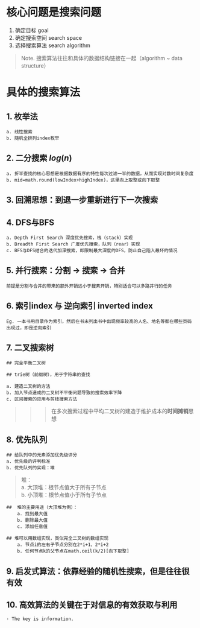 # 核心问题是搜索问题
1. 确定目标 goal
2. 确定搜索空间 search space
3. 选择搜索算法 search algorithm
> Note. 搜索算法往往和具体的数据结构链接在一起（algorithm ~ data structure）

# 具体的搜索算法
## 1. 枚举法
    a. 线性搜索
    b. 随机全排列index枚举

## 2. 二分搜索   $log(n)$
    a. 折半查找的核心思想是根据数据有序的特性每次过滤一半的数据，从而实现对数时间复杂度
    b. mid=math.round(lowIndex+highIndex)，这里向上取整或向下取整

## 3. 回溯思想：到退一步重新进行下一次搜索

## 4. DFS与BFS
    a. Depth First Search 深度优先搜索，栈（stack）实现
    b. Breadth First Search 广度优先搜索，队列（rear）实现
    c. BFS与DFS结合的迭代加深搜索，即限制最大深度的DFS，防止自己陷入最坏的情况

## 5. 并行搜索：分割 -> 搜索 -> 合并 
    前提是分割与合并的带来的额外开销远小于搜素开销，特别适合可以多路并行的任务

## 6. 索引index 与 逆向索引 inverted index
    Eg. 一本书用目录作为索引，然后在书末列出书中出现频率较高的人名、地名等都在哪些页码出现过，即是逆向索引

## 7. 二叉搜索树
    ## 完全平衡二叉树

    ## trie树（前缀树），用于字符串的查找

    a. 建造二叉树的方法
    b. 加入节点造成的二叉树不平衡问题导致的搜索效率下降
    c. 区间搜索的应用与剪枝搜索方法

>>> 在多次搜索过程中平均二叉树的建造于维护成本的**时间摊销**思想 

## 8. 优先队列
    ## 给队列中的元素添加优先级评分
    a. 优先级的评判标准
    b. 优先队列的实现：堆

> 堆：  
    a. 大顶堆：根节点值大于所有子节点  
    b. 小顶堆：根节点值小于所有子节点

    ##  堆的主要用途（大顶堆为例）：
        a. 找到最大值
        b. 删除最大值
        c. 添加任意值

    ## 堆可以用数组实现，类似完全二叉树的数组实现
        a. 节点i的左右子节点分别在2*i+1、2*i+2
        b. 任何节点k的父节点在math.ceil(k/2)[向下取整] 

## 9. 启发式算法：依靠经验的随机性搜索，但是往往很有效

## 10. 高效算法的关键在于对信息的有效获取与利用
    · The key is information.